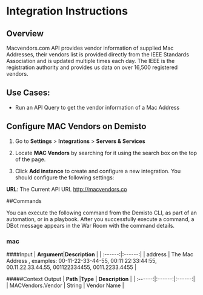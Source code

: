 # Integration Instructions

## Overview

Macvendors.com API provides vendor information of supplied Mac Addresses, their vendors list is provided directly from the IEEE Standards Association and is updated multiple times each day. The IEEE is the registration authority and provides us data on over 16,500 registered vendors.

## Use Cases:

* Run an API Query to get the vendor information of a Mac Address 


## Configure MAC Vendors on Demisto

1. Go to __Settings__ > __Integrations__ > __Servers & Services__ 

2. Locate __MAC Vendors__ by searching for it using the search box on the top of the page.

3. Click __Add instance__ to create and configure a new integration. You should configure the following settings:

__URL__:
The Current API URL http://macvendors.co

##Commands

You can execute the following command from the Demisto CLI, as part of an automation, or in a playbook.
After you successfully execute a command, a DBot message appears in the War Room with the command details.

### mac
####Input
| **Argument**|**Description** |
| :------:|:------:|
| address |	The Mac Address , examples: 00-11-22-33-44-55, 00:11:22:33:44:55, 00.11.22.33.44.55, 001122334455, 0011.2233.4455 |

#####Context Output
| **Path** |**Type**  | **Description**  |
| :------:|:------:|:------:|
| MACVendors.Vendor | String | Vendor Name |
